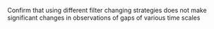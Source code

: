 Confirm that using different filter changing strategies does not make significant changes
in observations of gaps of various time scales

